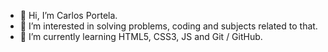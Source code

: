 - 👋 Hi, I’m Carlos Portela.
- 👀 I’m interested in solving problems, coding and subjects related to that.
- 🌱 I’m currently learning HTML5, CSS3, JS and Git / GitHub.
